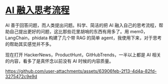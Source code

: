 # [AI 融入思考流程](https://github.com/VandeeFeng/gitmemos/issues/3)

AI 善于回答问题，而人类提出问题。科学、简洁的把 AI 融入自己的思考流程，帮助自己提出更好的问题，这比那些花里胡哨的东西有用多了。用 mem0，LangChain，phidata 构建了几个带 RAG 的简单 agent，我使用下来，对于思考的帮助其实感觉并不多。

现在打开 HackerNews，ProductHunt，GitHubTrends，一半以上都是 AI 相关的内容，看多了是真怀念以前没有 AI 时候的内容质量。

https://github.com/user-attachments/assets/63906feb-2f13-4d4a-82fd-3275472c9e9d

